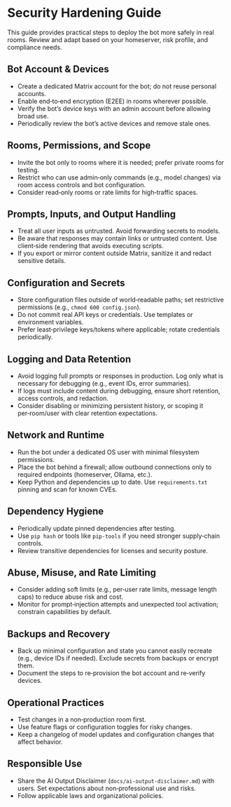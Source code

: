 # Security Hardening Guide

This guide provides practical steps to deploy the bot more safely in real rooms. Review and adapt based on your homeserver, risk profile, and compliance needs.

## Bot Account & Devices

- Create a dedicated Matrix account for the bot; do not reuse personal accounts.
- Enable end‑to‑end encryption (E2EE) in rooms wherever possible.
- Verify the bot’s device keys with an admin account before allowing broad use.
- Periodically review the bot’s active devices and remove stale ones.

## Rooms, Permissions, and Scope

- Invite the bot only to rooms where it is needed; prefer private rooms for testing.
- Restrict who can use admin‑only commands (e.g., model changes) via room access controls and bot configuration.
- Consider read‑only rooms or rate limits for high‑traffic spaces.

## Prompts, Inputs, and Output Handling

- Treat all user inputs as untrusted. Avoid forwarding secrets to models.
- Be aware that responses may contain links or untrusted content. Use client‑side rendering that avoids executing scripts.
- If you export or mirror content outside Matrix, sanitize it and redact sensitive details.

## Configuration and Secrets

- Store configuration files outside of world‑readable paths; set restrictive permissions (e.g., `chmod 600 config.json`).
- Do not commit real API keys or credentials. Use templates or environment variables.
- Prefer least‑privilege keys/tokens where applicable; rotate credentials periodically.

## Logging and Data Retention

- Avoid logging full prompts or responses in production. Log only what is necessary for debugging (e.g., event IDs, error summaries).
- If logs must include content during debugging, ensure short retention, access controls, and redaction.
- Consider disabling or minimizing persistent history, or scoping it per‑room/user with clear retention expectations.

## Network and Runtime

- Run the bot under a dedicated OS user with minimal filesystem permissions.
- Place the bot behind a firewall; allow outbound connections only to required endpoints (homeserver, Ollama, etc.).
- Keep Python and dependencies up to date. Use `requirements.txt` pinning and scan for known CVEs.

## Dependency Hygiene

- Periodically update pinned dependencies after testing.
- Use `pip hash` or tools like `pip-tools` if you need stronger supply‑chain controls.
- Review transitive dependencies for licenses and security posture.

## Abuse, Misuse, and Rate Limiting

- Consider adding soft limits (e.g., per‑user rate limits, message length caps) to reduce abuse risk and cost.
- Monitor for prompt‑injection attempts and unexpected tool activation; constrain capabilities by default.

## Backups and Recovery

- Back up minimal configuration and state you cannot easily recreate (e.g., device IDs if needed). Exclude secrets from backups or encrypt them.
- Document the steps to re‑provision the bot account and re‑verify devices.

## Operational Practices

- Test changes in a non‑production room first.
- Use feature flags or configuration toggles for risky changes.
- Keep a changelog of model updates and configuration changes that affect behavior.

## Responsible Use

- Share the AI Output Disclaimer (`docs/ai-output-disclaimer.md`) with users. Set expectations about non‑professional use and risks.
- Follow applicable laws and organizational policies.

